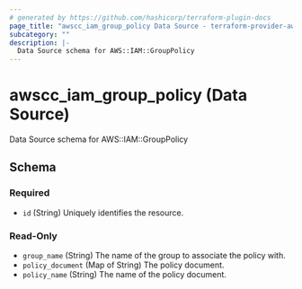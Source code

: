 ```yaml
---
# generated by https://github.com/hashicorp/terraform-plugin-docs
page_title: "awscc_iam_group_policy Data Source - terraform-provider-awscc"
subcategory: ""
description: |-
  Data Source schema for AWS::IAM::GroupPolicy
---
```


# awscc_iam_group_policy (Data Source)

Data Source schema for AWS::IAM::GroupPolicy



<!-- schema generated by tfplugindocs -->
## Schema

### Required

- `id` (String) Uniquely identifies the resource.

### Read-Only

- `group_name` (String) The name of the group to associate the policy with.
- `policy_document` (Map of String) The policy document.
- `policy_name` (String) The name of the policy document.
